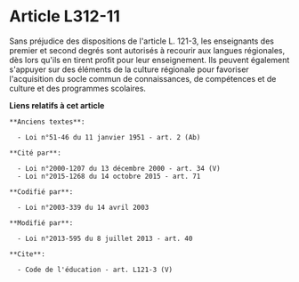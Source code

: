 # Article L312-11

Sans préjudice des dispositions de l'article L. 121-3, les enseignants des premier et second degrés sont autorisés à recourir
aux langues régionales, dès lors qu'ils en tirent profit pour leur enseignement. Ils peuvent également s'appuyer sur des
éléments de la culture régionale pour favoriser l'acquisition du socle commun de connaissances, de compétences et de culture
et des programmes scolaires.

**Liens relatifs à cet article**

	**Anciens textes**:

	  - Loi n°51-46 du 11 janvier 1951 - art. 2 (Ab)

	**Cité par**:

	  - Loi n°2000-1207 du 13 décembre 2000 - art. 34 (V)
	  - Loi n°2015-1268 du 14 octobre 2015 - art. 71

	**Codifié par**:

	  - Loi n°2003-339 du 14 avril 2003

	**Modifié par**:

	  - Loi n°2013-595 du 8 juillet 2013 - art. 40

	**Cite**:

	  - Code de l'éducation - art. L121-3 (V)
